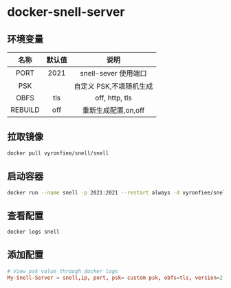 # docker-snell-server

## 环境变量

|  名称   | 默认值 |          说明           |
| :-----: | :----: | :---------------------: |
|  PORT   |  2021  |  snell-sever 使用端口   |
|   PSK   |        | 自定义 PSK,不填随机生成 |
|  OBFS   |  tls   |     off, http, tls      |
| REBUILD |  off   |   重新生成配置,on,off   |

## 拉取镜像

```bash
docker pull vyronfiee/snell/snell
```

## 启动容器

```bash
docker run --name snell -p 2021:2021 --restart always -d vyronfiee/snell:latest
```

## 查看配置

```bash
docker logs snell
```

## 添加配置

```conf
# View psk value through docker logs
My-Snell-Server = snell,ip, port, psk= custom psk, obfs=tls, version=2, tfo=true
```
